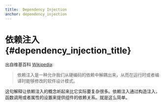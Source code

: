 ```yaml
---
title:  Dependency Injection
anchor: dependency_injection
---
```


# 依赖注入 {#dependency_injection_title}

出自维基百科 [Wikipedia](http://en.wikipedia.org/wiki/Dependency_injection):

> 依赖注入是一种允许我们从硬编码的依赖中解耦出来，从而在运行时或者编译时能够修改的软件设计模式。

这句解释让依赖注入的概念听起来比它实际要复杂很多。依赖注入通过构造注入，函数调用或者属性的设置来提供组件的依赖关系。就是这么简单。
